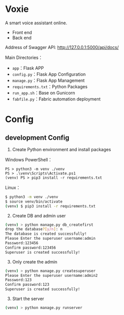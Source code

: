 # Voxie

A smart voice assistant online.

- Front end
- Back end

Address of Swagger API: http://127.0.0.1:5000/api/docs/


Main Directories：

- `app`：Flask APP
- `config.py`：Flask App Configuration
- `manage.py`：Flask App Management
- `requirements.txt`：Python Packages
- `run_app.sh`：Base on Gunicorn
- `fabfile.py`：Fabric automation deployment


# Config

## development Config

1. Create Python environment and install packages

Windows PowerShell：

```
PS > python3 -m venv ./venv
PS > .\venv\Scripts\Activate.ps1
(venv) PS > pip3 install -r requirements.txt
```

Linux：

```sh
$ python3 -m venv ./venv
$ source venv/bin/activate
(venv) $ pip3 install -r requirements.txt
```

2. Create DB and admin user

```sh
(venv) > python manage.py db_createfirst
drop the database?[y/n]: n
The database is created successfully!
Please Enter the superuser username:admin
Password:123456
Confirm password:123456
Superuser is created successfully!
```

3. Only create the admin

```sh
(venv) > python manage.py createsuperuser
Please Enter the superuser username:admin2
Password:123
Confirm password:123
Superuser is created successfully!
```

3. Start the server

```sh
(venv) > python manage.py runserver
```





